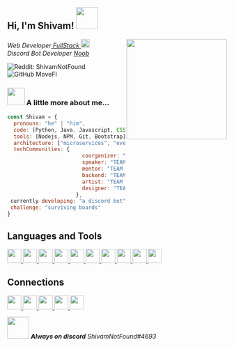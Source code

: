 <h2> Hi, I'm Shivam! <img src="https://cdn.discordapp.com/emojis/936816331213377609.gif?v=1&size=100" width="50"></h2>
<img align='right' src="https://media.discordapp.net/attachments/936820146415239220/936932757177794620/ezgif.com-gif-maker_1.gif" width="230">
<p><em>Web Developer<a href="https://codepen.io/trending"> FullStack </a><img src="https://cdn.discordapp.com/emojis/936816417284694047.gif?v=1&size=100" width="20"></br>Discord Bot Developer <a href="https://discord.com/developers/docs">Noob</a><img src="https://cdn.discordapp.com/emojis/936816496422846555.gif?v=1&size=40" width="15"> 
</em></p>

![Reddit: ShivamNotFound](https://img.shields.io/reddit/user-karma/combined/ShivamNotFound?style=social)
![GitHub MoveFl](https://img.shields.io/github/followers/MoveFl?label=follow&style=social)


### <img src="https://cdn.discordapp.com/emojis/936831962784616481.png?v=1&size=100" width="40"> A little more about me...  

```javascript
const Shivam = {
  pronouns: "he" | "him",
  code: [Python, Java, Javascript, CSS, HTML]
  tools: [Nodejs, NPM, Git, Bootstrap],
  architecture: ["microservices", "event-driven", "idle and lazy dev"],
  techCommunities: {
                        coorganizer: "TEAM RUINED",
                        speaker: "TEAM RUINED",
                        mentor: "TEAM RUINED"
                        backend: "TEAM RUINED"
                        artist: "TEAM RUINED"
                        designer: "TEAM RUINED"
                      },
 currently developing: "a discord bot"                     
 challenge: "surviving boards"
}
```
<h2> Languages and Tools</h2>
<a href= https://github.com/?tab=repositories&q=&type=&language=html&sort= > <img width ='32px' src ='https://raw.githubusercontent.com/rahulbanerjee26/githubAboutMeGenerator/main/icons/html.svg'> </a>
<a href= https://github.com/?tab=repositories&q=&type=&language=css&sort= > <img width ='32px' src ='https://raw.githubusercontent.com/rahulbanerjee26/githubAboutMeGenerator/main/icons/css.svg'> </a>
<a href= https://github.com/?tab=repositories&q=&type=&language=javascript&sort= > <img width ='32px' src ='https://raw.githubusercontent.com/rahulbanerjee26/githubAboutMeGenerator/main/icons/javascript.svg'> </a>
<a href= https://github.com/?tab=repositories&q=&type=&language=java&sort= > <img width ='32px' src ='https://raw.githubusercontent.com/rahulbanerjee26/githubAboutMeGenerator/main/icons/java.svg'> </a>
<a href= https://github.com/?tab=repositories&q=&type=&language=python&sort= > <img width ='32px' src ='https://raw.githubusercontent.com/rahulbanerjee26/githubAboutMeGenerator/main/icons/python.svg'> </a>
<a href= https://github.com/?tab=repositories&q=&type=&language=nodejs&sort= > <img width ='32px' src ='https://raw.githubusercontent.com/rahulbanerjee26/githubAboutMeGenerator/main/icons/nodejs.svg'> </a>
<a href= https://github.com/?tab=repositories&q=&type=&language=git&sort= > <img width ='32px' src ='https://raw.githubusercontent.com/rahulbanerjee26/githubAboutMeGenerator/main/icons/git.svg'> </a>
<a href= https://github.com/?tab=repositories&q=&type=&language=bootstrap&sort= > <img width ='32px' src ='https://raw.githubusercontent.com/rahulbanerjee26/githubAboutMeGenerator/main/icons/bootstrap.svg'> </a>
<a href= https://github.com/?tab=repositories&q=&type=&language=firebase&sort= > <img width ='32px' src ='https://raw.githubusercontent.com/rahulbanerjee26/githubAboutMeGenerator/main/icons/firebase.svg'> </a>
<a href= https://github.com/?tab=repositories&q=&type=&language=mongodb&sort= > <img width ='32px' src ='https://raw.githubusercontent.com/rahulbanerjee26/githubAboutMeGenerator/main/icons/mongodb.svg'> </a>

<h2> Connections </h2>
<a href= https://discord.gg/gzbVE9VKrf=repositories&q=&type=&language=discord&sort= > <img width ='32px' src ='https://raw.githubusercontent.com/rahulbanerjee26/githubAboutMeGenerator/main/icons/discord.svg'> </a>
<a href= https://twitter.com/ShivamNotFound=repositories&q=&type=&language=twitter&sort= > <img width ='32px' src ='https://raw.githubusercontent.com/rahulbanerjee26/githubAboutMeGenerator/main/icons/twitter.svg'> </a>
<a href= https://www.reddit.com/user/ShivamNotFound/=repositories&q=&type=&language=reddit&sort= > <img width ='32px' src ='https://raw.githubusercontent.com/rahulbanerjee26/githubAboutMeGenerator/main/icons/reddit.svg'> </a>
<a href= https://github.com/?tab=repositories&q=&type=&language=spotify&sort= > <img width ='32px' src ='https://raw.githubusercontent.com/rahulbanerjee26/githubAboutMeGenerator/main/icons/spotify.svg'> </a>
<a href= https://github.com/?tab=repositories&q=&type=&language=youtube&sort= > <img width ='32px' src ='https://raw.githubusercontent.com/rahulbanerjee26/githubAboutMeGenerator/main/icons/youtube.svg'> </a>


<img src="https://cdn.discordapp.com/emojis/936818939193864232.gif?v=1&size=100" width="50"> <em><b>Always on discord</b> ShivamNotFound#4693</em>


